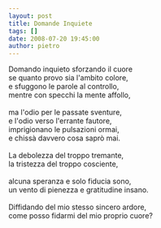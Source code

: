 ```yaml
---
layout: post
title: Domande Inquiete
tags: []
date: 2008-07-20 19:45:00
author: pietro
---
```

Domando inquieto sforzando il cuore<br/>se quanto provo sia l'ambito colore,<br/>e sfuggono le parole al controllo,<br/>mentre con specchi la mente affollo,<br/><br/>ma l'odio per le passate sventure,<br/>e l'odio verso l'errante fautore,<br/>imprigionano le pulsazioni ormai,<br/>e chissà davvero cosa saprò mai.<br/><br/>La debolezza del troppo tremante,<br/>la tristezza del troppo cosciente,<br/><br/>alcuna speranza e solo fiducia sono,<br/>un vento di pienezza e gratitudine insano.<br/><br/>Diffidando del mio stesso sincero ardore,<br/>come posso fidarmi del mio proprio cuore?
